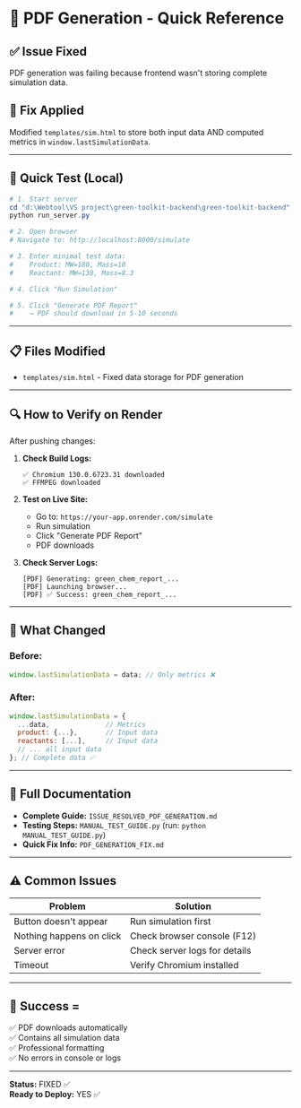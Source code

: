 # 🎯 PDF Generation - Quick Reference

## ✅ Issue Fixed
PDF generation was failing because frontend wasn't storing complete simulation data.

## 🔧 Fix Applied
Modified `templates/sim.html` to store both input data AND computed metrics in `window.lastSimulationData`.

---

## 🚀 Quick Test (Local)

```powershell
# 1. Start server
cd "d:\Webtool\VS project\green-toolkit-backend\green-toolkit-backend"
python run_server.py

# 2. Open browser
# Navigate to: http://localhost:8000/simulate

# 3. Enter minimal test data:
#    Product: MW=180, Mass=10
#    Reactant: MW=138, Mass=8.3

# 4. Click "Run Simulation"

# 5. Click "Generate PDF Report"
#    → PDF should download in 5-10 seconds
```

---

## 📋 Files Modified
- `templates/sim.html` - Fixed data storage for PDF generation

---

## 🔍 How to Verify on Render

After pushing changes:

1. **Check Build Logs:**
   ```
   ✅ Chromium 130.0.6723.31 downloaded
   ✅ FFMPEG downloaded
   ```

2. **Test on Live Site:**
   - Go to: `https://your-app.onrender.com/simulate`
   - Run simulation
   - Click "Generate PDF Report"
   - PDF downloads

3. **Check Server Logs:**
   ```
   [PDF] Generating: green_chem_report_...
   [PDF] Launching browser...
   [PDF] ✅ Success: green_chem_report_...
   ```

---

## 🎨 What Changed

### Before:
```javascript
window.lastSimulationData = data; // Only metrics ❌
```

### After:
```javascript
window.lastSimulationData = {
  ...data,              // Metrics
  product: {...},       // Input data
  reactants: [...],     // Input data
  // ... all input data
}; // Complete data ✅
```

---

## 📖 Full Documentation

- **Complete Guide:** `ISSUE_RESOLVED_PDF_GENERATION.md`
- **Testing Steps:** `MANUAL_TEST_GUIDE.py` (run: `python MANUAL_TEST_GUIDE.py`)
- **Quick Fix Info:** `PDF_GENERATION_FIX.md`

---

## ⚠️ Common Issues

| Problem | Solution |
|---------|----------|
| Button doesn't appear | Run simulation first |
| Nothing happens on click | Check browser console (F12) |
| Server error | Check server logs for details |
| Timeout | Verify Chromium installed |

---

## 🎯 Success = 
✅ PDF downloads automatically  
✅ Contains all simulation data  
✅ Professional formatting  
✅ No errors in console or logs  

---

**Status:** FIXED ✅  
**Ready to Deploy:** YES ✅

